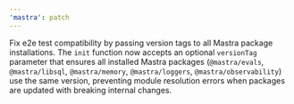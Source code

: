 ```yaml
---
'mastra': patch
---
```


Fix e2e test compatibility by passing version tags to all Mastra package installations. The `init` function now accepts an optional `versionTag` parameter that ensures all installed Mastra packages (`@mastra/evals`, `@mastra/libsql`, `@mastra/memory`, `@mastra/loggers`, `@mastra/observability`) use the same version, preventing module resolution errors when packages are updated with breaking internal changes.
